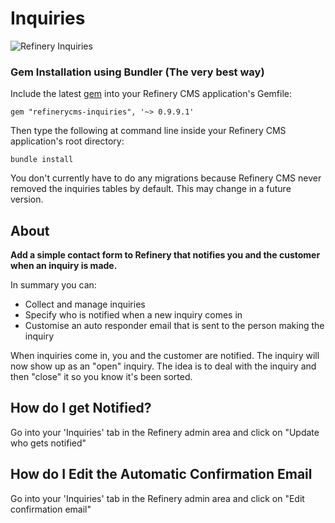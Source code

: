 # Inquiries

![Refinery Inquiries](http://refinerycms.com/system/images/0000/0626/inquiries.png)

### Gem Installation using Bundler (The very best way)

Include the latest [gem](http://rubygems.org/gems/refinerycms-inquiries) into your Refinery CMS application's Gemfile:

    gem "refinerycms-inquiries", '~> 0.9.9.1'

Then type the following at command line inside your Refinery CMS application's root directory:

    bundle install

You don't currently have to do any migrations because Refinery CMS never removed the inquiries tables by default.
This may change in a future version.

## About

__Add a simple contact form to Refinery that notifies you and the customer when an inquiry is made.__

In summary you can:

* Collect and manage inquiries
* Specify who is notified when a new inquiry comes in
* Customise an auto responder email that is sent to the person making the inquiry

When inquiries come in, you and the customer are notified. The inquiry will now show up as an "open" inquiry. The idea is to deal with the inquiry and then "close" it so you know it's been sorted.

## How do I get Notified?

Go into your 'Inquiries' tab in the Refinery admin area and click on "Update who gets notified"

## How do I Edit the Automatic Confirmation Email

Go into your 'Inquiries' tab in the Refinery admin area and click on "Edit confirmation email"
